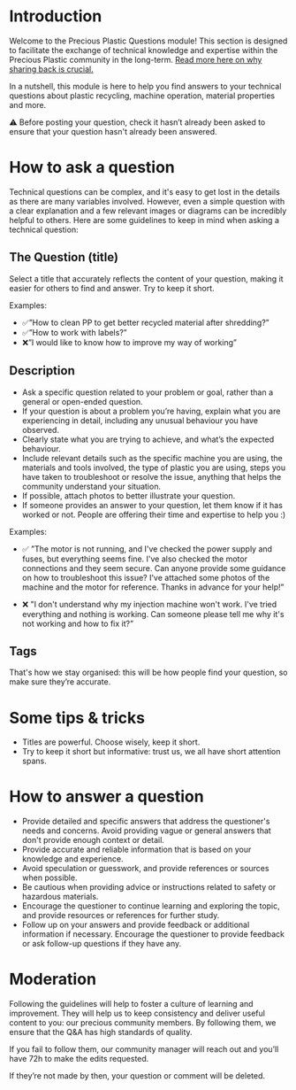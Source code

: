 # Introduction
Welcome to the Precious Plastic Questions module! This section is designed to facilitate the exchange of technical knowledge and expertise within the Precious Plastic community in the long-term. [Read more here on why sharing back is crucial.](https://community.preciousplastic.com/academy/universe/contribute)

In a nutshell, this module is here to help you find answers to your technical questions about plastic recycling, machine operation, material properties and more.

⚠️ Before posting your question, check it hasn’t already been asked to ensure that your question hasn't already been answered.


# How to ask a question

Technical questions can be complex, and it's easy to get lost in the details as there are many variables involved. However, even a simple question with a clear explanation and a few relevant images or diagrams can be incredibly helpful to others. 
Here are some guidelines to keep in mind when asking a technical question:


## The Question (title)

Select a title that accurately reflects the content of your question, making it easier for others to find and answer. Try to keep it short.

Examples:
- ✅”How to clean PP to get better recycled material after shredding?”
- ✅”How to work with labels?”
- ❌”I would like to know how to improve my way of working”


## Description

- Ask a specific question related to your problem or goal, rather than a general or open-ended question.
- If your question is about a problem you’re having, explain what you are experiencing in detail, including any unusual behaviour you have observed.
- Clearly state what you are trying to achieve, and what’s the expected behaviour.
- Include relevant details such as the specific machine you are using, the materials and tools involved, the type of plastic you are using, steps you have taken to troubleshoot or resolve the issue, anything that helps the community understand your situation.
- If possible, attach photos to better illustrate your question.
- If someone provides an answer to your question, let them know if it has worked or not. People are offering their time and expertise to help you :)

Examples:
- ✅ ”The motor is not running, and I've checked the power supply and fuses, but everything seems fine. I've also checked the motor connections and they seem secure. Can anyone provide some guidance on how to troubleshoot this issue? I've attached some photos of the machine and the motor for reference. Thanks in advance for your help!”

- ❌ "I don't understand why my injection machine won't work. I've tried everything and nothing is working. Can someone please tell me why it's not working and how to fix it?”


## Tags 

That's how we stay organised: this will be how people find your question, so make sure they’re accurate.


# Some tips & tricks

- Titles are powerful. Choose wisely, keep it short.
- Try to keep it short but informative: trust us, we all have short attention spans.


# How to answer a question

- Provide detailed and specific answers that address the questioner's needs and concerns. Avoid providing vague or general answers that don't provide enough context or detail.
- Provide accurate and reliable information that is based on your knowledge and experience. 
- Avoid speculation or guesswork, and provide references or sources when possible.
- Be cautious when providing advice or instructions related to safety or hazardous materials.
- Encourage the questioner to continue learning and exploring the topic, and provide resources or references for further study.
- Follow up on your answers and provide feedback or additional information if necessary. Encourage the questioner to provide feedback or ask follow-up questions if they have any.


# Moderation
Following the guidelines will help to foster a culture of learning and improvement. 
They will help us to keep consistency and deliver useful content to you: our precious community members. 
By following them, we ensure that the Q&A has high standards of quality.

If you fail to follow them, our community manager will reach out and you’ll have 72h to make the edits requested. 

If they’re not made by then, your question or comment will be deleted.